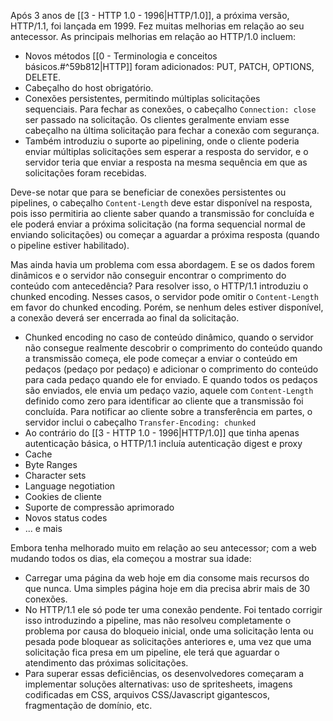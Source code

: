 Após 3 anos de [[3 - HTTP 1.0 - 1996|HTTP/1.0]], a próxima versão, HTTP/1.1, foi lançada em 1999. Fez muitas melhorias em relação ao seu antecessor. As principais melhorias em relação ao HTTP/1.0 incluem:

- Novos métodos [[0 - Terminologia e conceitos básicos.#^59b812|HTTP]] foram adicionados: PUT, PATCH, OPTIONS, DELETE.
- Cabeçalho do host obrigatório.
- Conexões persistentes, permitindo múltiplas solicitações sequenciais. Para fechar as conexões, o cabeçalho `Connection: close` ser passado na solicitação. Os clientes geralmente enviam esse cabeçalho na última solicitação para fechar a conexão com segurança.
- Também introduziu o suporte ao pipelining, onde o cliente poderia enviar múltiplas solicitações sem esperar a resposta do servidor, e o servidor teria que enviar a resposta na mesma sequência em que as solicitações foram recebidas.

Deve-se notar que para se beneficiar de conexões persistentes ou pipelines, o cabeçalho `Content-Length` deve estar disponível na resposta, pois isso permitiria ao cliente saber quando a transmissão for concluída e ele poderá enviar a próxima solicitação (na forma sequencial normal de enviando solicitações) ou começar a aguardar a próxima resposta (quando o pipeline estiver habilitado).

Mas ainda havia um problema com essa abordagem. E se os dados forem dinâmicos e o servidor não conseguir encontrar o comprimento do conteúdo com antecedência? Para resolver isso, o HTTP/1.1 introduziu o chunked encoding. Nesses casos, o servidor pode omitir o `Content-Length` em favor do chunked encoding. Porém, se nenhum deles estiver disponível, a conexão deverá ser encerrada ao final da solicitação.

- Chunked encoding no caso de conteúdo dinâmico, quando o servidor não consegue realmente descobrir o comprimento do conteúdo quando a transmissão começa, ele pode começar a enviar o conteúdo em pedaços (pedaço por pedaço) e adicionar o comprimento do conteúdo para cada pedaço quando ele for enviado. E quando todos os pedaços são enviados, ele envia um pedaço vazio, aquele com `Content-Length` definido como zero para identificar ao cliente que a transmissão foi concluída. Para notificar ao cliente sobre a transferência em partes, o servidor inclui o cabeçalho `Transfer-Encoding: chunked`
- Ao contrário do [[3 - HTTP 1.0 - 1996|HTTP/1.0]] que tinha apenas autenticação básica, o HTTP/1.1 incluía autenticação digest e proxy
- Cache
-  Byte Ranges   
- Character sets
- Language negotiation
- Cookies de cliente
- Suporte de compressão aprimorado
- Novos status codes
- ... e mais

Embora tenha melhorado muito em relação ao seu antecessor; com a web mudando todos os dias, ela começou a mostrar sua idade:
* Carregar uma página da web hoje em dia consome mais recursos do que nunca. Uma simples página hoje em dia precisa abrir mais de 30 conexões. 
* No HTTP/1.1 ele só pode ter uma conexão pendente. Foi tentado corrigir isso introduzindo a pipeline, mas não resolveu completamente o problema por causa do bloqueio inicial, onde uma solicitação lenta ou pesada pode bloquear as solicitações anteriores e, uma vez que uma solicitação fica presa em um pipeline, ele terá que aguardar o atendimento das próximas solicitações. 
* Para superar essas deficiências, os desenvolvedores começaram a implementar soluções alternativas: uso de spritesheets, imagens codificadas em CSS, arquivos CSS/Javascript gigantescos, fragmentação de domínio, etc.

